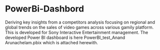 # PowerBi-Dashbord
Deriving key insights from a competitors analysis focusing on regional and global trends on the sales of video games across various gamily platform.  This is developed for Sony Interactive Entertainment management.
The developed Power BI dashboard is here PowerBI_test_Anand Arunachelam.pbix which is attached herewith.
